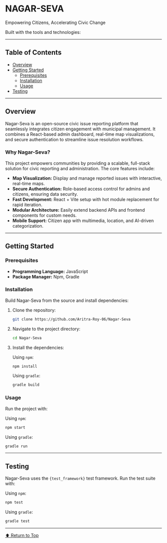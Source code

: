 # NAGAR-SEVA

Empowering Citizens, Accelerating Civic Change

   

Built with the tools and technologies:

-----

## Table of Contents

  * [Overview](https://www.google.com/search?q=%23overview)
  * [Getting Started](https://www.google.com/search?q=%23getting-started)
      * [Prerequisites](https://www.google.com/search?q=%23prerequisites)
      * [Installation](https://www.google.com/search?q=%23installation)
      * [Usage](https://www.google.com/search?q=%23usage)
  * [Testing](https://www.google.com/search?q=%23testing)

-----

## Overview

Nagar-Seva is an open-source civic issue reporting platform that seamlessly integrates citizen engagement with municipal management. It combines a React-based admin dashboard, real-time map visualizations, and secure authentication to streamline issue resolution workflows.

### Why Nagar-Seva?

This project empowers communities by providing a scalable, full-stack solution for civic reporting and administration. The core features include:

  * **Map Visualization:** Display and manage reported issues with interactive, real-time maps.
  * **Secure Authentication:** Role-based access control for admins and citizens, ensuring data security.
  * **Fast Development:** React + Vite setup with hot module replacement for rapid iteration.
  * **Modular Architecture:** Easily extend backend APIs and frontend components for custom needs.
  * **Mobile Support:** Citizen app with multimedia, location, and AI-driven categorization.

-----

## Getting Started

### Prerequisites

  * **Programming Language:** JavaScript
  * **Package Manager:** Npm, Gradle

### Installation

Build Nagar-Seva from the source and install dependencies:

1.  Clone the repository:

    ```bash
    git clone https://github.com/Aritra-Roy-06/Nagar-Seva
    ```

2.  Navigate to the project directory:

    ```bash
    cd Nagar-Seva
    ```

3.  Install the dependencies:

    Using `npm`:

    ```bash
    npm install
    ```

    Using `gradle`:

    ```bash
    gradle build
    ```

### Usage

Run the project with:

Using `npm`:

```bash
npm start
```

Using `gradle`:

```bash
gradle run
```

-----

## Testing

Nagar-Seva uses the `{test_framework}` test framework. Run the test suite with:

Using `npm`:

```bash
npm test
```

Using `gradle`:

```bash
gradle test
```

-----

[⬆️ Return to Top](https://www.google.com/search?q=%23nagar-seva)
